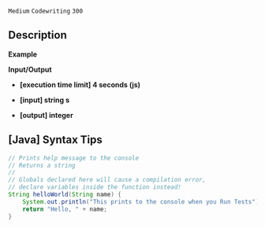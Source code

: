 `Medium`	`Codewriting` 	`300`

## Description

**Example**

**Input/Output**

- **[execution time limit] 4 seconds (js)**

- **[input] string s**

- **[output] integer**


## [Java] Syntax Tips

``` java
// Prints help message to the console
// Returns a string
// 
// Globals declared here will cause a compilation error,
// declare variables inside the function instead!
String helloWorld(String name) {
    System.out.println("This prints to the console when you Run Tests");
    return "Hello, " + name;
}
```
